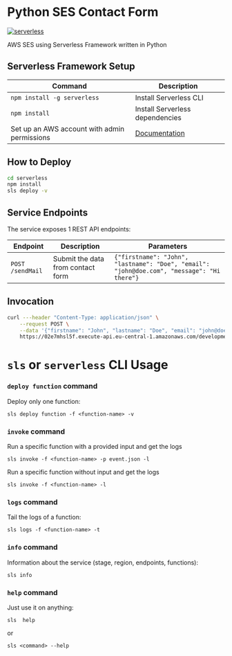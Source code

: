 # Python SES Contact Form

[![serverless](http://public.serverless.com/badges/v3.svg)](http://www.serverless.com)

AWS SES using Serverless Framework written in Python

## Serverless Framework Setup

| **Command**                                  | **Description**                                                                         |
| -------------------------------------------- | --------------------------------------------------------------------------------------- |
| `npm install -g serverless`                  | Install Serverless CLI                                                                  |
| `npm install`                                | Install Serverless dependencies                                                         |
| Set up an AWS account with admin permissions | [Documentation](https://serverless.com/framework/docs/providers/aws/guide/credentials/) |

## How to Deploy

```bash
cd serverless
npm install
sls deploy -v
```

## Service Endpoints

The service exposes 1 REST API endpoints:

| **Endpoint**     | **Description**                   | **Parameters**                                                                             |
| ---------------- | --------------------------------- | ------------------------------------------------------------------------------------------ |
| `POST /sendMail` | Submit the data from contact form | `{"firstname": "John", "lastname": "Doe", "email": "john@doe.com", "message": "Hi there"}` |

## Invocation

```bash
curl ---header "Content-Type: application/json" \
	--request POST \
	--data '{"firstname": "John", "lastname": "Doe", "email": "john@doe.com", "message": "Hi there"}'\
	https://02e7mhsl5f.execute-api.eu-central-1.amazonaws.com/development/sendMail

```

# `sls` or `serverless` CLI Usage

### `deploy function` command

Deploy only one function:

    sls deploy function -f <function-name> -v

### `invoke` command

Run a specific function with a provided input and get the logs

    sls invoke -f <function-name> -p event.json -l

Run a specific function without input and get the logs

    sls invoke -f <function-name> -l

### `logs` command

Tail the logs of a function:

    sls logs -f <function-name> -t

### `info` command

Information about the service (stage, region, endpoints, functions):

    sls info

### `help` command

Just use it on anything:

    sls  help

or

    sls <command> --help
